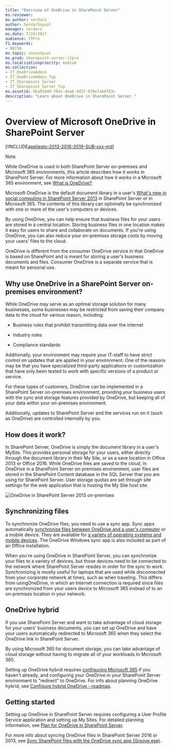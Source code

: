 ```yaml
---
title: "Overview of OneDrive in SharePoint Server"
ms.reviewer: 
ms.author: serdars
author: SerdarSoysal
manager: serdars
ms.date: 7/24/2017
audience: ITPro
f1.keywords:
- NOCSH
ms.topic: concetpual
ms.prod: sharepoint-server-itpro
ms.localizationpriority: medium
ms.collection:
- IT_OneDriveAdmin
- IT_OneDriveAdmin_Top
- IT_Sharepoint_Server
- IT_Sharepoint_Server_Top
ms.assetid: 56a95840-704c-4aa0-9d37-078e7ab4f83c
description: "Learn about OneDrive in SharePoint Server."
---
```


# Overview of Microsoft OneDrive in SharePoint Server

[!INCLUDE[appliesto-2013-2016-2019-SUB-xxx-md](../includes/appliesto-2013-2016-2019-SUB-xxx-md.md)] 
  
> [!NOTE]
> While OneDrive is used in both SharePoint Server on-premises and Microsoft 365 environments, this article describes how it works in SharePoint Server. For more information about how it works in a Microsoft 365 environment, see [What is OneDrive?](https://go.microsoft.com/fwlink/?LinkId=747076). 
  
Microsoft OneDrive is the default document library in a user's [What's new in social computing in SharePoint Server 2013](../what-s-new/what-s-new.md#MySites) in SharePoint Server or in Microsoft 365. The contents of this library can optionally be synchronized with one or more of the user's computers or devices. 
  
By using OneDrive, you can help ensure that business files for your users are stored in a central location. Storing business files in one location makes it easy for users to share and collaborate on documents. If you're using OneDrive, you can also reduce your on-premises storage costs by moving your users' files to the cloud.
  
OneDrive is different from the consumer OneDrive service in that OneDrive is based on SharePoint and is meant for storing a user's business documents and files. Consumer OneDrive is a separate service that is meant for personal use.
  
## Why use OneDrive in a SharePoint Server on-premises environment?

While OneDrive may serve as an optimal storage solution for many businesses, some businesses may be restricted from saving their company data to the cloud for various reason, including:
  
- Business rules that prohibit transmitting data over the internet
    
- Industry rules
    
- Compliance standards
    
Additionally, your environment may require your IT-staff to have strict control on updates that are applied in your environment. One of the reasons may be that you have specialized third-party applications or customization that have only been tested to work with specific versions of a product or service. 
  
For these types of customers, OneDrive can be implemented in a SharePoint Server on-premises environment, providing your business users with the sync and storage features provided by OneDrive, but keeping all of your data within your on-premises environment. 
  
Additionally, updates to SharePoint Server and the services run on it (such as OneDrive) are controlled internally by you. 
  
## How does it work?

In SharePoint Server, OneDrive is simply the document library in a user's MySite. This provides personal storage for your users, either directly through the document library in their My Site, or as a save location in Office 2013 or Office 2016. While OneDrive files are saved to the cloud, in OneDrive in a SharePoint Server on-premises environment, user files are stored in the SharePoint Content database in the SQL Server that you are using for SharePoint Server. User storage quotas are set through site settings for the web application that is hosting the My Site host site.
  
![OneDrive in SharePoint Server 2013 on-premises](../media/17d99a5e-4b0b-42a6-ac17-0118efdf56df.jpg)
  
## Synchronizing files

To synchronize OneDrive files, you need to use a sync app. Sync apps automatically [synchronize files between OneDrive and a user's computer](https://go.microsoft.com/fwlink/?LinkId=288863) or a mobile device. They are available for [a variety of operating systems and mobile devices](https://go.microsoft.com/fwlink/?LinkId=522308). The OneDrive Windows sync app is also included as part of an Office installation.
  
When you're using OneDrive in SharePoint Server, you can synchronize your files to a variety of devices, but those devices need to be connected to the network where SharePoint Server resides in order for the sync to work. Synchronizing is mostly useful for laptops that are used while disconnected from your corporate network at times, such as when traveling. This differs from usingOneDrive, in which an Internet connection is required since files are synchronized from your users device to Microsoft 365 instead of to an on-premises location in your network.
  
## OneDrive hybrid

If you use SharePoint Server and want to take advantage of cloud storage for your users' business documents, you can set up OneDrive and have your users automatically redirected to Microsoft 365 when they select the OneDrive link in SharePoint Server.
  
By using Microsoft 365 for document storage, you can take advantage of cloud storage without having to migrate all of your workloads to Microsoft 365.
  
Setting up OneDrive hybrid requires [configuring Microsoft 365](/microsoft-365/admin/setup/setup) if you haven't already, and configuring your OneDrive in your SharePoint Server environment to "redirect" to OneDrive. For info about planning OneDrive hybrid, see [Configure hybrid OneDrive - roadmap](../hybrid/configure-hybrid-onedrive-for-businessroadmap.md).
  
## Getting started

Setting up OneDrive in SharePoint Server requires configuring a User Profile Service application and setting up My Sites. For detailed planning information, see [Plan for OneDrive in SharePoint Server](onedrive-for-business-planning.md).
  
For more info about syncing OneDrive files in SharePoint Server 2016 or 2013, see [Sync SharePoint files with the OneDrive sync app (Groove.exe)](https://support.office.com/article/59b1de2b-519e-4d3a-8f45-51647cf291cd).
